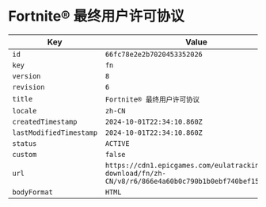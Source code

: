 # Fortnite® 最终用户许可协议

| Key | Value |
| --- | ----- |
| `id` | `66fc78e2e2b7020453352026` |
| `key` | `fn` |
| `version` | `8` |
| `revision` | `6` |
| `title` | `Fortnite® 最终用户许可协议` |
| `locale` | `zh-CN` |
| `createdTimestamp` | `2024-10-01T22:34:10.860Z` |
| `lastModifiedTimestamp` | `2024-10-01T22:34:10.860Z` |
| `status` | `ACTIVE` |
| `custom` | `false` |
| `url` | `https://cdn1.epicgames.com/eulatracking-download/fn/zh-CN/v8/r6/866e4a60b0c790b1b0ebf740bef1501f.pdf` |
| `bodyFormat` | `HTML` |
